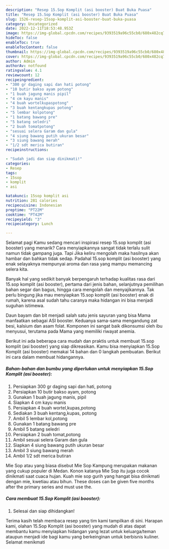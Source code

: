 ```yaml
---
description: "Resep 15.Sop Komplit (asi booster) Buat Buka Puasa"
title: "Resep 15.Sop Komplit (asi booster) Buat Buka Puasa"
slug: 1526-resep-15sop-komplit-asi-booster-buat-buka-puasa
category: Uncategorized
date: 2022-12-11T18:53:48.953Z
image: https://img-global.cpcdn.com/recipes/9393519a96c55cb0/680x482cq70/15sop-komplit-asi-booster-foto-resep-utama.jpg
hideToc: false
enableToc: true
enableTocContent: false
thumbnail: https://img-global.cpcdn.com/recipes/9393519a96c55cb0/680x482cq70/15sop-komplit-asi-booster-foto-resep-utama.jpg
cover: https://img-global.cpcdn.com/recipes/9393519a96c55cb0/680x482cq70/15sop-komplit-asi-booster-foto-resep-utama.jpg
author: Admin
authorAv: notfound
ratingvalue: 4.1
reviewcount: 12
recipeingredient:
- "300 gr daging sapi dan hati potong"
- "10 butir bakso ayam potong"
- "1 buah jagung manis pipil"
- "4 cm kayu manis"
- "4 buah wortelkupaspotong"
- "3 buah kentangkupas potong"
- "5 lembar kolpotong"
- "1 batang bawang pre"
- "5 batang seledri"
- "2 buah tomatpotong"
- "sesuai selera Garam dan gula"
- "4 siung bawang putih ukuran besar"
- "3 siung bawang merah"
- "1/2 sdt merica butiran"
recipeinstructions:

- "Sudah jadi dan siap dinikmati!"
categories:
- Resep
tags:
- 15sop
- komplit
- asi

katakunci: 15sop komplit asi 
nutrition: 281 calories
recipecuisine: Indonesian
preptime: "PT22M"
cooktime: "PT42M"
recipeyield: "3"
recipecategory: Lunch

---
```



Selamat pagi Kamu sedang mencari inspirasi resep 15.sop komplit (asi booster) yang menarik? Cara menyiapkannya sangat tidak terlalu sulit namun tidak gampang juga. Tapi Jika keliru mengolah maka hasilnya akan hambar dan bahkan tidak sedap. Padahal 15.sop komplit (asi booster) yang enak selayaknya mempunyai aroma dan rasa yang mampu memancing selera kita.


Banyak hal yang sedikit banyak berpengaruh terhadap kualitas rasa dari 15.sop komplit (asi booster), pertama dari jenis bahan, selanjutnya pemilihan bahan segar dan bagus, hingga cara mengolah dan menyajikannya. Tak perlu bingung jika mau menyiapkan 15.sop komplit (asi booster) enak di rumah, karena asal sudah tahu caranya maka hidangan ini bisa menjadi suguhan istimewa.

Daun bayam dan bit menjadi salah satu jenis sayuran yang bisa Mama manfaatkan sebagai ASI booster. Keduanya sama-sama mengandung zat besi, kalsium dan asam folat. Komponen ini sangat baik dikonsumsi oleh ibu menyusui, terutama pada Mama yang memiliki riwayat anemia.


Berikut ini ada beberapa cara mudah dan praktis untuk membuat 15.sop komplit (asi booster) yang siap dikreasikan. Kamu bisa menyiapkan 15.Sop Komplit (asi booster) memakai 14 bahan dan 0 langkah pembuatan. Berikut ini cara dalam membuat hidangannya.

<!--inarticleads1-->

##### Bahan-bahan dan bumbu yang diperlukan untuk menyiapkan 15.Sop Komplit (asi booster):

1. Persiapkan 300 gr daging sapi dan hati, potong
1. Persiapkan 10 butir bakso ayam, potong
1. Gunakan 1 buah jagung manis, pipil
1. Siapkan 4 cm kayu manis
1. Persiapkan 4 buah wortel,kupas,potong
1. Sediakan 3 buah kentang,kupas, potong
1. Ambil 5 lembar kol,potong
1. Gunakan 1 batang bawang pre
1. Ambil 5 batang seledri
1. Persiapkan 2 buah tomat,potong
1. Ambil sesuai selera Garam dan gula
1. Siapkan 4 siung bawang putih ukuran besar
1. Ambil 3 siung bawang merah
1. Ambil 1/2 sdt merica butiran


Mie Sop atau yang biasa disebut Mie Sop Kampung merupakan makanan yang cukup populer di Medan. Konon katanya Mie Sop itu juga cocok dinikmati saat cuaca hujan. Kuah mie sop gurih yang hangat bisa dinikmati dengan mie, kwetiau atau bihun. These doses can be given five months after the primary series and must use the. 

<!--inarticleads2-->

##### Cara membuat 15.Sop Komplit (asi booster):


1. Selesai dan siap dihidangkan!



Terima kasih telah membaca resep yang tim kami tampilkan di sini. Harapan kami, olahan 15.Sop Komplit (asi booster) yang mudah di atas dapat membantu kamu menyiapkan hidangan yang lezat untuk keluarga/teman ataupun menjadi ide bagi kamu yang berkeinginan untuk berbisnis kuliner. Selamat menikmati
